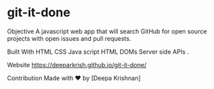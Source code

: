 # git-it-done
Objective
A javascript web app that will search GitHub for open source projects with open issues and pull requests.

Built With
HTML
CSS
Java script
HTML DOMs
Server side APIs .

Website
https://deeparkrish.github.io/git-it-done/

Contribution
Made with ❤️ by [Deepa Krishnan]
